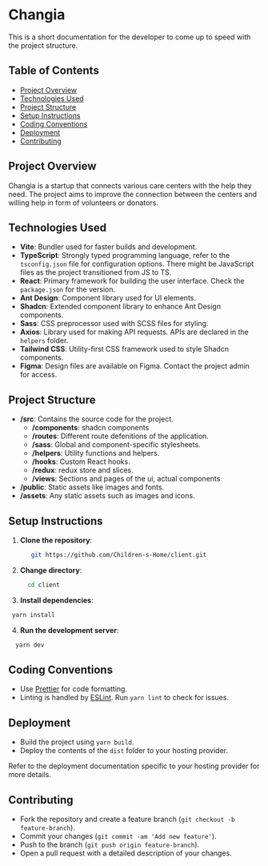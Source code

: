# Changia

This is a short documentation for the developer to come up to speed with the project structure.

## Table of Contents

- [Project Overview](#project-overview)
- [Technologies Used](#technologies-used)
- [Project Structure](#project-structure)
- [Setup Instructions](#setup-instructions)
- [Coding Conventions](#coding-conventions)
- [Deployment](#deployment)
- [Contributing](#contributing)

## Project Overview

Changia is a startup that connects various care centers with the help they need. The project aims to improve the connection between the centers and willing help in form of volunteers or donators.

## Technologies Used

- **Vite**: Bundler used for faster builds and development.
- **TypeScript**: Strongly typed programming language, refer to the `tsconfig.json` file for configuration options. There might be JavaScript files as the project transitioned from JS to TS.
- **React**: Primary framework for building the user interface. Check the `package.json` for the version.
- **Ant Design**: Component library used for UI elements.
- **Shadcn**: Extended component library to enhance Ant Design components.
- **Sass**: CSS preprocessor used with SCSS files for styling.
- **Axios**: Library used for making API requests. APIs are declared in the `helpers` folder.
- **Tailwind CSS**: Utility-first CSS framework used to style Shadcn components.
- **Figma**: Design files are available on Figma. Contact the project admin for access.

## Project Structure

- **/src**: Contains the source code for the project.
  - **/components**: shadcn components
  - **/routes**: Different route defenitions of the application.
  - **/sass**: Global and component-specific stylesheets.
  - **/helpers**: Utility functions and helpers.
  - **/hooks**: Custom React hooks.
  - **/redux**: redux store and slices.
  - **/views**: Sections and pages of the ui, actual components
- **/public**: Static assets like images and fonts.
- **/assets**: Any static assets such as images and icons.

## Setup Instructions

1. **Clone the repository**:
   ```bash
   	  git https://github.com/Children-s-Home/client.git
   ```
2. **Change directory**:
   ```bash
     cd client
   ```
3. **Install dependencies**:

```bash
 yarn install
```

4.  **Run the development server**:

```bash
  yarn dev
```

## Coding Conventions

- Use [Prettier](https://prettier.io/) for code formatting.
- Linting is handled by [ESLint](https://eslint.org/). Run `yarn lint` to check for issues.

## Deployment

- Build the project using `yarn build`.
- Deploy the contents of the `dist` folder to your hosting provider.

Refer to the deployment documentation specific to your hosting provider for more details.

## Contributing

- Fork the repository and create a feature branch (`git checkout -b feature-branch`).
- Commit your changes (`git commit -am 'Add new feature'`).
- Push to the branch (`git push origin feature-branch`).
- Open a pull request with a detailed description of your changes.
